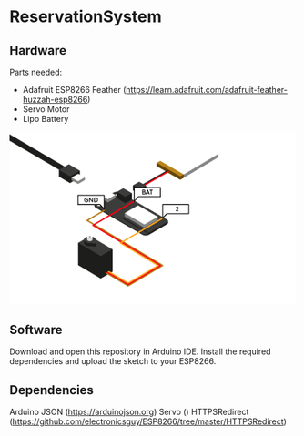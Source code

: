 # ReservationSystem

## Hardware
Parts needed:
- Adafruit ESP8266 Feather (https://learn.adafruit.com/adafruit-feather-huzzah-esp8266)
- Servo Motor
- Lipo Battery

![Image of System](https://github.com/kempermo/ReservationSystem/blob/master/readme/overview.png)

## Software
Download and open this repository in Arduino IDE. Install the required dependencies and upload the sketch to your ESP8266.

## Dependencies
Arduino JSON (https://arduinojson.org)
Servo ()
HTTPSRedirect (https://github.com/electronicsguy/ESP8266/tree/master/HTTPSRedirect)

